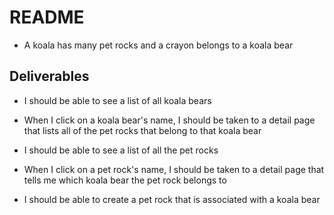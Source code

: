 # README

- A koala has many pet rocks and a crayon belongs to a koala bear

## Deliverables

- I should be able to see a list of all koala bears
- When I click on a koala bear's name, I should be taken to a detail page that lists all of the pet rocks that belong to that koala bear

- I should be able to see a list of all the pet rocks
- When I click on a pet rock's name, I should be taken to a detail page that tells me which koala bear the pet rock belongs to

- I should be able to create a pet rock that is associated with a koala bear
